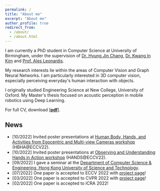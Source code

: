 ```yaml
---
permalink: /
title: "About me"
excerpt: "About me"
author_profile: true
redirect_from: 
  - /about/
  - /about.html
---
```


<!-- <h3>About Me</h3> -->
I am currently a PhD student in Computer Science at University of Birmingham, under the supervision of [Dr. Hyung Jin Chang](https://hyungjinchang.wordpress.com/), [Dr. Kwang In Kim](https://sites.google.com/view/kimki) and [Prof. Ales Leonardis](https://www.cs.bham.ac.uk/~leonarda/).

My research interests lie within the areas of Computer Vision and Graph Neural Networks. I am particularly interested in 3D computer vision, especially perceiving everyday's human interaction with objects.

I originally studied Engineering Science at New College, University of Oxford. My Master's thesis focused on acoustic perception in mobile robotics using Deep Learning.

For full CV, download [[__pdf__](http://eldentse.github.io/files/Elden_TSE_CV.pdf)].

News
-----
* [10/2022] Invited poster presentations at [Human Body, Hands, and Activities from Egocentric and Multi-view Cameras workshop](https://sites.google.com/view/egocentric-hand-body-activity) (HBHA@ECCV22).
* [10/2022] Invited poster presentations at [Observing and Understanding Hands in Action workshop](https://sites.google.com/view/hands2022/home?authuser=0) (HANDS@ECCV22).
* [09/2022] I gave a seminar at the [Department of Computer Science & Engineering, Hong Kong University of Science and Technology](https://cse.hkust.edu.hk/pg/seminars/F22/tse.html).
* [07/2022] One paper is accepted to ECCV 2022 with [project page](https://eldentse.github.io/s2contact/)!
* [03/2022] One paper is accepted to CVPR 2022 with [project page](https://eldentse.github.io/collab-hand-object/)!
* [02/2022] One paper is accepted to ICRA 2022!





<!-- <script type='text/javascript' id='clustrmaps' src='//cdn.clustrmaps.com/map_v2.js?cl=ffffff&w=400&t=m&d=oDMO4ty9grJbf6V352eXstUOCsa1K5aexNbsVGVLzG8'></script> -->
<script type='text/javascript' id='clustrmaps' src='//cdn.clustrmaps.com/map_v2.js?cl=ffffff&w=400&t=m&d=oDMO4ty9grJbf6V352eXstUOCsa1K5aexNbsVGVLzG8'></script>

